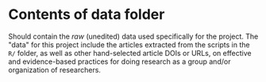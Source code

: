 # Contents of data folder

Should contain the *raw* (unedited) data used specifically for the
project. The "data" for this project include the articles extracted from
the scripts in the `R/` folder, as well as other hand-selected article
DOIs or URLs, on effective and evidence-based practices for doing
research as a group and/or organization of researchers.
